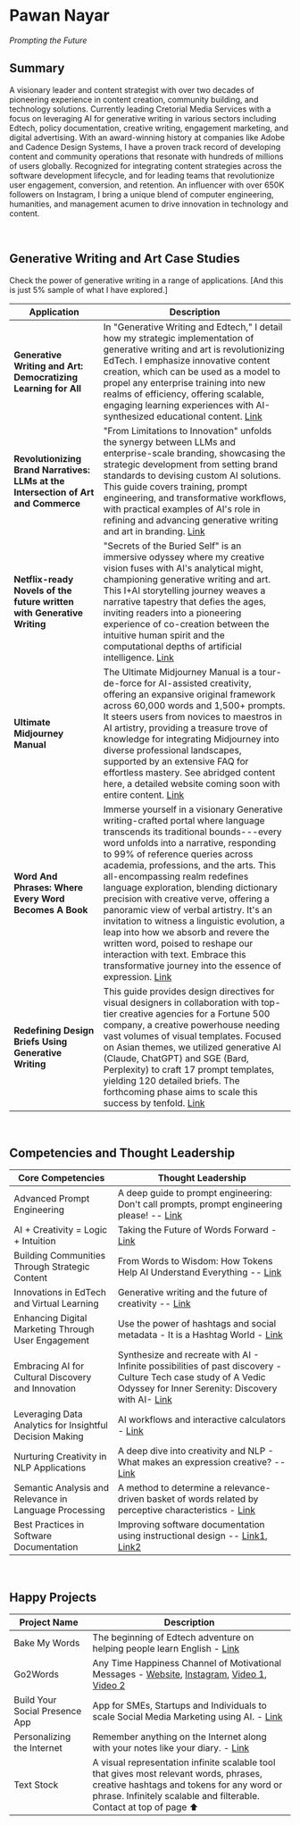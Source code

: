 # Pawan Nayar

_Prompting the Future_



## Summary

A visionary leader and content strategist with over two decades of pioneering experience in content creation, community building, and technology solutions. Currently leading Cretorial Media Services with a focus on leveraging AI for generative writing in various sectors including Edtech, policy documentation, creative writing, engagement marketing, and digital advertising. With an award-winning history at companies like Adobe and Cadence Design Systems, I have a proven track record of developing content and community operations that resonate with hundreds of millions of users globally. Recognized for integrating content strategies across the software development lifecycle, and for leading teams that revolutionize user engagement, conversion, and retention. An influencer with over 650K followers on Instagram, I bring a unique blend of computer engineering, humanities, and management acumen to drive innovation in technology and content.

<br>

## Generative Writing and Art Case Studies 

Check the power of generative writing in a range of applications. [And this is just 5% sample of what I have explored.]

| **Application** | **Description** |
|-|-|
| **Generative Writing and Art: Democratizing Learning for All** | In "Generative Writing and Edtech," I detail how my strategic implementation of generative writing and art is revolutionizing EdTech. I emphasize innovative content creation, which can be used as a model to propel any enterprise training into new realms of efficiency, offering scalable, engaging learning experiences with AI-synthesized educational content. [Link](https://github.com/pawan-nayar/pawan-nayar/blob/main/Edtech%20Generative%20Writing.pdf) |
| **Revolutionizing Brand Narratives: LLMs at the Intersection of Art and Commerce** | "From Limitations to Innovation" unfolds the synergy between LLMs and enterprise-scale branding, showcasing the strategic development from setting brand standards to devising custom AI solutions. This guide covers training, prompt engineering, and transformative workflows, with practical examples of AI's role in refining and advancing generative writing and art in branding. [Link](https://github.com/pawan-nayar/pawan-nayar/blob/main/Generative%20Writing%20for%20Enterprise%20Next%20Use%20Cases.pdf) |
| **Netflix-ready Novels of the future written with Generative Writing** | "Secrets of the Buried Self" is an immersive odyssey where my creative vision fuses with AI's analytical might, championing generative writing and art. This I+AI storytelling journey weaves a narrative tapestry that defies the ages, inviting readers into a pioneering experience of co-creation between the intuitive human spirit and the computational depths of artificial intelligence. [Link](https://github.com/pawan-nayar/pawan-nayar/blob/main/Preface%20of%20Secrets%20of%20the%20Buried%20Self.pdf) |
| **Ultimate Midjourney Manual** | The Ultimate Midjourney Manual is a tour-de-force for AI-assisted creativity, offering an expansive original framework across 60,000 words and 1,500+ prompts. It steers users from novices to maestros in AI artistry, providing a treasure trove of knowledge for integrating Midjourney into diverse professional landscapes, supported by an extensive FAQ for effortless mastery. See abridged content here, a detailed website coming soon with entire content. [Link](https://github.com/pawan-nayar/pawan-nayar/blob/main/The%20Ultimate%20MidJourney%20Manual%20Sample.pdf) |
| **Word And Phrases: Where Every Word Becomes A Book** | Immerse yourself in a visionary Generative writing-crafted portal where language transcends its traditional bounds---every word unfolds into a narrative, responding to 99% of reference queries across academia, professions, and the arts. This all-encompassing realm redefines language exploration, blending dictionary precision with creative verve, offering a panoramic view of verbal artistry. It's an invitation to witness a linguistic evolution, a leap into how we absorb and revere the written word, poised to reshape our interaction with text. Embrace this transformative journey into the essence of expression. [Link](https://github.com/pawan-nayar/pawan-nayar/blob/main/WordNPhrases%20Aug%202023%20.pdf) |
| **Redefining Design Briefs Using Generative Writing** | This guide provides design directives for visual designers in collaboration with top-tier creative agencies for a Fortune 500 company, a creative powerhouse needing vast volumes of visual templates. Focused on Asian themes, we utilized generative AI (Claude, ChatGPT) and SGE (Bard, Perplexity) to craft 17 prompt templates, yielding 120 detailed briefs. The forthcoming phase aims to scale this success by tenfold. [Link](https://github.com/pawan-nayar/pawan-nayar/blob/main/Diwali%20Design%20Guidelines.pdf) |

<br>

## Competencies and Thought Leadership

| **Core Competencies** | **Thought Leadership** |
|-|-|
| Advanced Prompt Engineering | A deep guide to prompt engineering: Don't call prompts, prompt engineering please! -- [Link](https://www.linkedin.com/pulse/dont-call-prompts-prompt-engineering-please-pawan-nayar-pj4df) |
| AI + Creativity = Logic + Intuition | Taking the Future of Words Forward - [Link](https://www.linkedin.com/pulse/taking-future-words-forward-pawan-nayar/) |  
| Building Communities Through Strategic Content | From Words to Wisdom: How Tokens Help AI Understand Everything -- [Link](https://www.linkedin.com/pulse/from-words-wisdom-how-tokens-help-ai-understand-everything-nayar-kvx8f) |
| Innovations in EdTech and Virtual Learning | Generative writing and the future of creativity -- [Link](https://www.linkedin.com/pulse/generative-writing-future-creativity-pawan-nayar) |
| Enhancing Digital Marketing Through User Engagement | Use the power of hashtags and social metadata - It is a Hashtag World - [Link](https://www.linkedin.com/pulse/hashtag-world-pawan-nayar/) |
| Embracing AI for Cultural Discovery and Innovation | Synthesize and recreate with AI - Infinite possibilities of past discovery - Culture Tech case study of A Vedic Odyssey for Inner Serenity: Discovery with AI- [Link](https://www.linkedin.com/pulse/vedic-odyssey-inner-serenity-discovery-ai-pawan-nayar/) |  
| Leveraging Data Analytics for Insightful Decision Making | AI workflows and interactive calculators - [Link](https://www.linkedin.com/pulse/revolutionizing-business-content-dawn-interactive-ai-pawan-nayar/) |
| Nurturing Creativity in NLP Applications | A deep dive into creativity and NLP - What makes an expression creative? -- [Link](https://www.linkedin.com/pulse/what-makes-expression-creative-pawan-nayar/) |
| Semantic Analysis and Relevance in Language Processing | A method to determine a relevance-driven basket of words related by perceptive characteristics - [Link](https://priorart.ip.com/IPCOM/000220959]) |
| Best Practices in Software Documentation | Improving software documentation using instructional design -- [Link1](https://procomm.ieee.org/wp-content/uploads/2013/05/may_jun01.pdf), [Link2](https://procomm.ieee.org/wp-content/uploads/2013/05/jul_aug01.pdf) |

<br>

## Happy Projects

| **Project Name** | **Description** |
|-|-|  
| Bake My Words | The beginning of Edtech adventure on helping people learn English - [Link](https://bakemywords.com/) |
| Go2Words | Any Time Happiness Channel of Motivational Messages - [Website](https://go2words.in/), [Instagram](https://www.instagram.com/go2words/?hl=en), [Video 1](https://www.youtube.com/watch?v=7wNr15aIuJc), [Video 2](https://www.youtube.com/watch?v=gFt7JYd4WlY&t=6s) |  
| Build Your Social Presence App | App for SMEs, Startups and Individuals to scale Social Media Marketing using AI. - [Link](https://play.google.com/store/apps/dev?id=8250206390550531902&hl=en_IN&gl=US&pli=1) |
| Personalizing the Internet | Remember anything on the Internet along with your notes like your diary. - [Link](https://www.favtext.xyz/) |
| Text Stock | A visual representation infinite scalable tool that gives most relevant words, phrases, creative hashtags and tokens for any word or phrase. Infinitely scalable and filterable. Contact at top of page ⬆️ |
